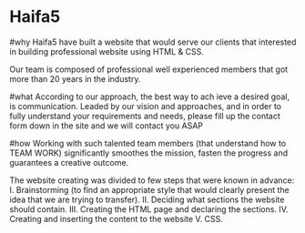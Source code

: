 # Haifa5
#why 
Haifa5 have built a website that would serve our clients that interested in building professional website using HTML & CSS. 

Our team is composed of professional well experienced members that got more than 20 years in the industry. 


#what
According to our approach, the best way to ach  ieve a desired goal, is communication.
Leaded by our vision and approaches, and in order to fully understand your requirements and needs, please fill up the contact form down in the site and we will contact you ASAP 

#how 
Working with such talented team members (that understand how to TEAM WORK) significantly smoothes the mission, fasten the progress and guarantees a creative outcome.

The website creating was divided to few steps that were known in advance:
I. Brainstorming (to find an appropriate style that would clearly present the idea that we are trying to transfer).
II. Deciding what sections the website should contain.
III. Creating the HTML page and declaring the sections.
IV. Creating and inserting the content to the website
V. CSS.